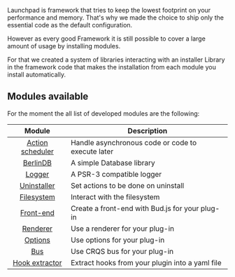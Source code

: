 Launchpad is framework that tries to keep the lowest footprint on your performance and memory. That's why we made the choice to ship only the essential code as the default configuration.

However as every good Framework it is still possible to cover a large amount of usage by installing modules.

For that we created a system of libraries interacting with an installer Library in the framework code that makes the installation from each module you install automatically.

## Modules available

For the moment the all list of developed modules are the following:

|                                              Module                                              | Description                                       |
|:------------------------------------------------------------------------------------------------:|---------------------------------------------------|
| [Action scheduler](https://github.com/CrochetFeve0251/rocket-launcher-action-scheduler-take-off) | Handle asynchronous code or code to execute later |
|             [BerlinDB](https://github.com/CrochetFeve0251/rocket-launcher-database)              | A simple Database library                         |
|           [Logger](https://github.com/CrochetFeve0251/rocket-launcher-logger-take-off)           | A PSR-3 compatible logger                         |
|      [Uninstaller](https://github.com/CrochetFeve0251/rocket-launcher-uninstaller-take-off)      | Set actions to be done on uninstall               |
|       [Filesystem](https://github.com/CrochetFeve0251/rocket-launcher-filesystem-take-off)       | Interact with the filesystem                      |
|          [Front-end](https://github.com/CrochetFeve0251/rocket-launcher-front-take-off)          | Create a front-end with Bud.js for your plug-in   |
|                  [Renderer](https://github.com/wp-launchpad/renderer-take-off)                   | Use a renderer for your plug-in                   |
|              [Options](https://github.com/wp-launchpad/framework-options-take-off)               | Use options for your plug-in                      |
|                       [Bus](https://github.com/wp-launchpad/bus-take-off)                        | Use CRQS bus for your plug-in                     |
|       [Hook extractor](https://github.com/CrochetFeve0251/rocket-launcher-hooks-extractor)       | Extract hooks from your plugin into a yaml file   |
